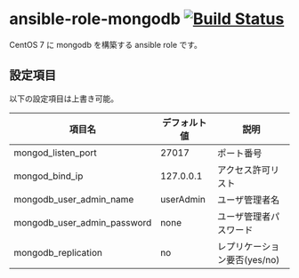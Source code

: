 # ansible-role-mongodb [![Build Status](https://travis-ci.org/izumimatsuo/ansible-role-mongodb.svg?branch=master)](https://travis-ci.org/izumimatsuo/ansible-role-mongodb)

CentOS 7 に mongodb を構築する ansible role です。

## 設定項目

以下の設定項目は上書き可能。

項目名                     |デフォルト値|説明
---------------------------|------------|------------------
mongod_listen_port         |27017       |ポート番号
mongod_bind_ip             |127.0.0.1   |アクセス許可リスト
mongodb_user_admin_name    |userAdmin   |ユーザ管理者名
mongodb_user_admin_password|none        |ユーザ管理者パスワード
mongodb_replication        |no          |レプリケーション要否(yes/no)
